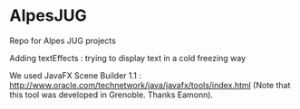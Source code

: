 AlpesJUG
========

Repo for Alpes JUG projects

Adding textEffects : trying to display text in a cold freezing way

We used JavaFX Scene Builder 1.1 : http://www.oracle.com/technetwork/java/javafx/tools/index.html 
(Note that this tool was developed in Grenoble. Thanks Eamonn).

